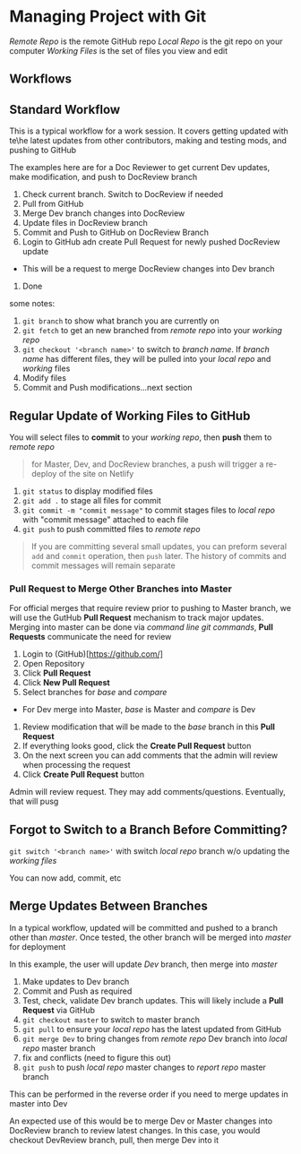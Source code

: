 # Managing Project with Git

*Remote Repo* is the remote GitHub repo
*Local Repo* is the git repo on your computer
*Working Files* is the set of files you view and edit

## Workflows

## Standard Workflow
This is a typical workflow for a work session. It covers getting updated with te\he latest updates from other contributors, making and testing mods, and pushing to GitHub

The examples here are for a Doc Reviewer to get current Dev updates, make modification, and push to DocReview branch

1. Check current branch. Switch to DocReview if needed
1. Pull from GitHub
1. Merge Dev branch changes into DocReview
1. Update files in DocReview branch
1. Commit and Push to GitHub on DocReview Branch
1. Login to GitHub adn create Pull Request for newly pushed DocReview update
  - This will be a request to merge DocReview changes into Dev branch
1. Done

some notes: 

1. ```git branch``` to show what branch you are currently on
1. ```git fetch``` to get an new branched from *remote repo* into your *working repo*
1. ```git checkout '<branch name>'``` to switch to *branch name*. If *branch name* has different files, they will be pulled into your *local repo* and *working* files
1. Modify files
1. Commit and Push modifications...next section

## Regular Update of Working Files to GitHub
You will select files to **commit** to your *working repo*, then **push** them to *remote repo*

> for Master, Dev, and DocReview branches, a push will trigger a re-deploy of the site on Netlify

1. ```git status``` to display modified files
1. ```git add .``` to stage all files for commit
1. ```git commit -m "commit message"``` to commit stages files to *local repo* with "commit message" attached to each file
1. ```git push``` to push committed files to *remote repo*

> If you are committing several small updates, you can preform several ```add``` and ```commit``` operation, then ```push``` later. The history of commits and commit messages will remain separate

### Pull Request to Merge Other Branches into Master
For official merges that require review prior to pushing to Master branch, we will use the GutHub **Pull Request** mechanism to track major updates. Merging into master can be done via *command line git commands*, **Pull Requests** communicate the need for review

1. Login to (GitHub)[https://github.com/]
1. Open Repository
1. Click **Pull Request** 
1. Click **New Pull Request**
1. Select branches for *base* and *compare*
  - For Dev merge into Master, *base* is Master and *compare* is Dev
1. Review modification that will be made to the *base* branch in this **Pull Request**
1. If everything looks good, click the **Create Pull Request** button
1. On the next screen you can add comments that the admin will review when processing the request
1. Click **Create Pull Request** button

Admin will review request. They may add comments/questions. Eventually, that will pusg

## Forgot to Switch to a Branch Before Committing?
```git switch '<branch name>'``` with switch *local repo* branch w/o updating the *working files*

You can now add, commit, etc


## Merge Updates Between Branches
In a typical workflow, updated will be committed and pushed to a branch other than *master*. Once tested, the other branch will be merged into *master* for deployment

In this example, the user will update *Dev* branch, then merge into *master*

1. Make updates to Dev branch
1. Commit and Push as required
1. Test, check, validate Dev branch updates. This will likely include a **Pull Request** via GitHub
1. ```git checkout master``` to switch to master branch
1. ```git pull``` to ensure your *local repo* has the latest updated from GitHub
1. ```git merge Dev``` to bring changes from *remote repo* Dev branch into *local repo* master branch
1. fix and conflicts (need to figure this out)
1. ```git push``` to push *local repo* master changes to *report repo* master branch

This can be performed in the reverse order if you need to merge updates in master into Dev

An expected use of this would be to merge Dev or Master changes into DocReview branch to review latest changes. In this case, you would checkout DevReview branch, pull, then merge Dev into it